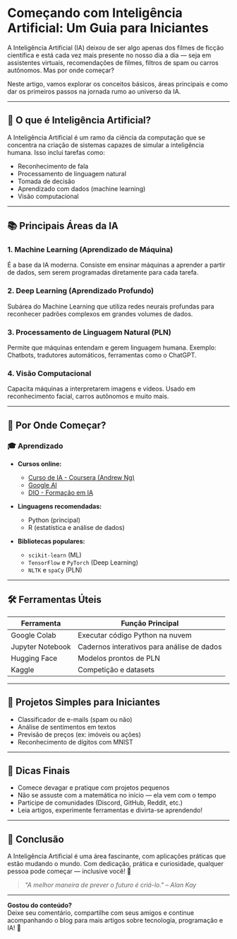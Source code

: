 # Começando com Inteligência Artificial: Um Guia para Iniciantes
A Inteligência Artificial (IA) deixou de ser algo apenas dos filmes de ficção científica e está cada vez mais presente no nosso dia a dia — seja em assistentes virtuais, recomendações de filmes, filtros de spam ou carros autônomos. Mas por onde começar?

Neste artigo, vamos explorar os conceitos básicos, áreas principais e como dar os primeiros passos na jornada rumo ao universo da IA.

---

## 🤖 O que é Inteligência Artificial?

A Inteligência Artificial é um ramo da ciência da computação que se concentra na criação de sistemas capazes de simular a inteligência humana. Isso inclui tarefas como:

- Reconhecimento de fala
- Processamento de linguagem natural
- Tomada de decisão
- Aprendizado com dados (machine learning)
- Visão computacional

---

## 📚 Principais Áreas da IA

### 1. **Machine Learning (Aprendizado de Máquina)**  
É a base da IA moderna. Consiste em ensinar máquinas a aprender a partir de dados, sem serem programadas diretamente para cada tarefa.

### 2. **Deep Learning (Aprendizado Profundo)**  
Subárea do Machine Learning que utiliza redes neurais profundas para reconhecer padrões complexos em grandes volumes de dados.

### 3. **Processamento de Linguagem Natural (PLN)**  
Permite que máquinas entendam e gerem linguagem humana. Exemplo: Chatbots, tradutores automáticos, ferramentas como o ChatGPT.

### 4. **Visão Computacional**  
Capacita máquinas a interpretarem imagens e vídeos. Usado em reconhecimento facial, carros autônomos e muito mais.

---

## 🚀 Por Onde Começar?

### 🎓 Aprendizado

- **Cursos online:**  
  - [Curso de IA - Coursera (Andrew Ng)](https://www.coursera.org/learn/machine-learning)
  - [Google AI](https://ai.google/education/)
  - [DIO - Formação em IA](https://www.dio.me/)

- **Linguagens recomendadas:**  
  - Python (principal)
  - R (estatística e análise de dados)

- **Bibliotecas populares:**  
  - `scikit-learn` (ML)
  - `TensorFlow` e `PyTorch` (Deep Learning)
  - `NLTK` e `spaCy` (PLN)

---

## 🛠️ Ferramentas Úteis

| Ferramenta         | Função Principal             |
|--------------------|------------------------------|
| Google Colab       | Executar código Python na nuvem |
| Jupyter Notebook   | Cadernos interativos para análise de dados |
| Hugging Face       | Modelos prontos de PLN        |
| Kaggle             | Competição e datasets          |

---

## 🧩 Projetos Simples para Iniciantes

- Classificador de e-mails (spam ou não)
- Análise de sentimentos em textos
- Previsão de preços (ex: imóveis ou ações)
- Reconhecimento de dígitos com MNIST

---

## 📌 Dicas Finais

- Comece devagar e pratique com projetos pequenos
- Não se assuste com a matemática no início — ela vem com o tempo
- Participe de comunidades (Discord, GitHub, Reddit, etc.)
- Leia artigos, experimente ferramentas e divirta-se aprendendo!

---

## 💬 Conclusão

A Inteligência Artificial é uma área fascinante, com aplicações práticas que estão mudando o mundo. Com dedicação, prática e curiosidade, qualquer pessoa pode começar — inclusive você! 🚀

> *"A melhor maneira de prever o futuro é criá-lo." – Alan Kay*

---

**Gostou do conteúdo?**  
Deixe seu comentário, compartilhe com seus amigos e continue acompanhando o blog para mais artigos sobre tecnologia, programação e IA! 🙌
